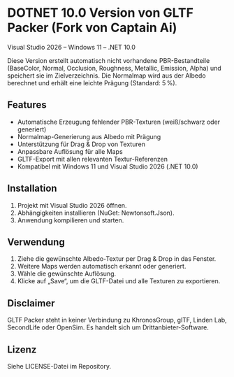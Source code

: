 ﻿# DOTNET 10.0 Version von GLTF Packer (Fork von Captain Ai)

Visual Studio 2026 – Windows 11 – .NET 10.0

Diese Version erstellt automatisch nicht vorhandene PBR-Bestandteile (BaseColor, Normal, Occlusion, Roughness, Metallic, Emission, Alpha) und speichert sie im Zielverzeichnis. Die Normalmap wird aus der Albedo berechnet und erhält eine leichte Prägung (Standard: 5 %).

## Features

- Automatische Erzeugung fehlender PBR-Texturen (weiß/schwarz oder generiert)
- Normalmap-Generierung aus Albedo mit Prägung
- Unterstützung für Drag & Drop von Texturen
- Anpassbare Auflösung für alle Maps
- GLTF-Export mit allen relevanten Textur-Referenzen
- Kompatibel mit Windows 11 und Visual Studio 2026 (.NET 10.0)

## Installation

1. Projekt mit Visual Studio 2026 öffnen.
2. Abhängigkeiten installieren (NuGet: Newtonsoft.Json).
3. Anwendung kompilieren und starten.

## Verwendung

1. Ziehe die gewünschte Albedo-Textur per Drag & Drop in das Fenster.
2. Weitere Maps werden automatisch erkannt oder generiert.
3. Wähle die gewünschte Auflösung.
4. Klicke auf „Save“, um die GLTF-Datei und alle Texturen zu exportieren.

## Disclaimer

GLTF Packer steht in keiner Verbindung zu KhronosGroup, glTF, Linden Lab, SecondLife oder OpenSim. Es handelt sich um Drittanbieter-Software.

## Lizenz

Siehe LICENSE-Datei im Repository.
